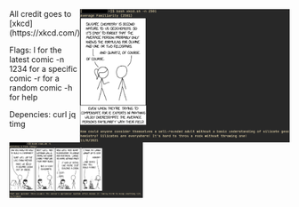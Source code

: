 <img src="screenshots/xkcd-demo-2.png" alt="xkcd.sh -l" align="right" height="240px">
All credit goes to [xkcd](https://xkcd.com/)


Flags:
l for the latest comic
-n 1234 for a specific comic
-r for a random comic
-h for help

Depencies:
curl
jq
timg

<img src="screenshots/xkcd-demo-1.png" alt="xkcd.sh -n 2501" width="240px">

